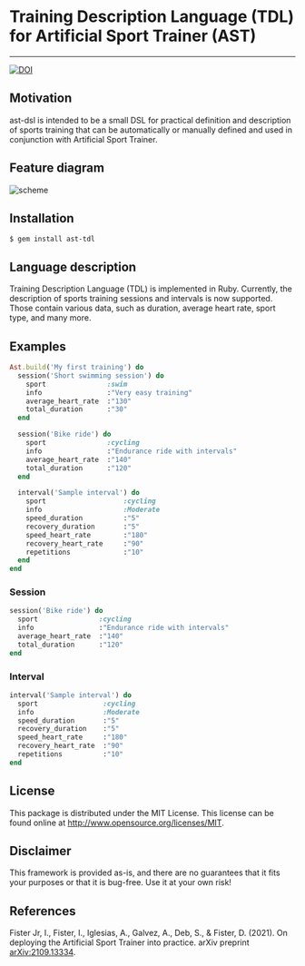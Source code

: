 # Training Description Language (TDL) for Artificial Sport Trainer (AST)

---

[![DOI](https://img.shields.io/badge/DOI-10.1109/INES52918.2021.9512927-blue)](https://doi.org/10.1109/INES52918.2021.9512927)

## Motivation
ast-dsl is intended to be a small DSL for practical definition and description of sports training that can be automatically or manually defined and used in conjunction with Artificial Sport Trainer.

## Feature diagram
![scheme](https://raw.githubusercontent.com/firefly-cpp/ast-tdl/main/.github/img/ast-tdl-feature.png)

## Installation
    $ gem install ast-tdl

## Language description
Training Description Language (TDL) is implemented in Ruby. Currently, the description of sports training sessions and intervals is now supported. Those contain various data, such as duration, average heart rate, sport type, and many more.

## Examples
```ruby
Ast.build('My first training') do
  session('Short swimming session') do
    sport               :swim
    info                :"Very easy training"
    average_heart_rate  :"130"
    total_duration      :"30"
  end

  session('Bike ride') do
    sport               :cycling
    info                :"Endurance ride with intervals"
    average_heart_rate  :"140"
    total_duration      :"120"
  end

  interval('Sample interval') do
    sport                   :cycling
    info                    :Moderate
    speed_duration          :"5"
    recovery_duration       :"5"
    speed_heart_rate        :"180"
    recovery_heart_rate     :"90"
    repetitions             :"10"
  end
end
```

### Session
```ruby
session('Bike ride') do
  sport               :cycling
  info                :"Endurance ride with intervals"
  average_heart_rate  :"140"
  total_duration      :"120"
end
```

### Interval
```ruby
interval('Sample interval') do
  sport                :cycling
  info                 :Moderate
  speed_duration       :"5"
  recovery_duration    :"5"
  speed_heart_rate     :"180"
  recovery_heart_rate  :"90"
  repetitions          :"10"
end
```

## License
This package is distributed under the MIT License. This license can be found online at <http://www.opensource.org/licenses/MIT>.

## Disclaimer
This framework is provided as-is, and there are no guarantees that it fits your purposes or that it is bug-free. Use it at your own risk!

## References

Fister Jr, I., Fister, I., Iglesias, A., Galvez, A., Deb, S., & Fister, D. (2021). On deploying the Artificial Sport Trainer into practice. arXiv preprint [arXiv:2109.13334](https://arxiv.org/abs/2109.13334).

